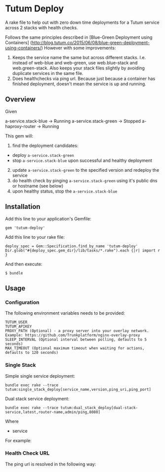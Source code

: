 # Tutum Deploy

A rake file to help out with zero down time deployments for a Tutum service across 2 stacks with health checks.

Follows the same principles described in [Blue-Green Deployment using Containers]
(http://blog.tutum.co/2015/06/08/blue-green-deployment-using-containers/) However with some improvements:

 1. Keeps the service name the same but across different stacks. I.e. instead of web-blue and web-green, 
 use web.blue-stack and web.green-stack. Also keeps your stack files slightly by avoiding duplicate services in the same file.
 2. Does healthchecks via ping url. Because just because a container has finished deployment, doesn't mean the service
 is up and running.

## Overview

Given

   a-service.stack-blue -> Running
   a-service.stack-green -> Stopped
   a-haproxy-router -> Running

This gem will:
 
 1. find the deployment candidates:
   - deploy `a-service.stack-green`
   - stop `a-service.stack-blue` upon successful and healthy deployment
 2. update `a-service.stack-green` to the specified version and redeploy the service
 4. do health check by pinging `a-service.stack-green` using it's public dns or hostname (see below)
 5. upon healthy status, stop the `a-service.stack-blue`

## Installation

Add this line to your application's Gemfile:

    gem 'tutum-deploy'

Add this line to your rake file:

    deploy_spec = Gem::Specification.find_by_name 'tutum-deploy'
    Dir.glob("#{deploy_spec.gem_dir}/lib/tasks/*.rake").each {|r| import r }

And then execute:

    $ bundle

## Usage

### Configuration
The following environment variables needs to be provided:

    TUTUM_USER
    TUTUM_APIKEY
    PROXY_PATH (Optional) - a proxy server into your overlay network. Example: https://github.com/Trunkplatform/nginx-overlay-proxy
    SLEEP_INTERVAL (Optional interval between polling, defaults to 5 seconds)
    MAX_TIMEOUT (Optional maximum timeout when waiting for actions, defaults to 120 seconds)

### Single Stack
Simple single service deployment:

    bundle exec rake --trace tutum:single_stack_deploy[service_name,version,ping_uri,ping_port]
    
Dual stack service deployment:

    bundle exec rake --trace tutum:dual_stack_deploy[dual-stack-service,latest,router-name,admin/ping,8080]

Where

 - service

For example: 

### Health Check URL
The ping url is resolved in the following way:

